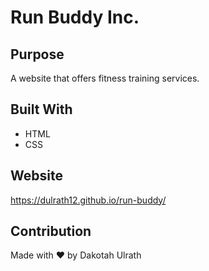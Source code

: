# Run Buddy Inc.

## Purpose
A website that offers fitness training services.

## Built With
* HTML
* CSS

## Website
https://dulrath12.github.io/run-buddy/

## Contribution
Made with ❤️ by Dakotah Ulrath
